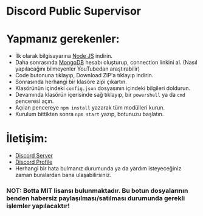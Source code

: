 # Discord Public Supervisor

# Yapmanız gerekenler:
* İlk olarak bilgisayarına [Node JS](https://nodejs.org/en/) indirin.
* Daha sonrasında [MongoDB](http://mongodb.com) hesabı oluşturup, connection linkini al. (Nasıl yapılacağını bilmeyenler YouTubedan araştırabilir)
* Code butonuna tıklayıp, Download ZIP'a tıklayıp indirin.
* Sonrasında herhangi bir klasöre zipi çıkartın.
* Klasörünün içindeki `config.json` dosyasının içindeki bilgileri doldurun.
* Devamında klasörün içerisinde sağ tıklayıp, bir `powershell` ya da `cmd` penceresi açın.
* Açılan pencereye ```npm install``` yazarak tüm modülleri kurun.
* Kurulum bittikten sonra ```npm start``` yazıp, botunuzu başlatın.

# İletişim:
* [Discord Server](https://discord.gg/juTHxntAp4)
* [Discord Profile](https://discord.com/users/939738063687540766)
* Herhangi bir hata bulmanız durumunda ya da yardım isteyeceğiniz zaman buralardan bana ulaşabilirsiniz.

### NOT: Botta MIT lisansı bulunmaktadır. Bu botun dosyalarının benden habersiz paylaşılması/satılması durumunda gerekli işlemler yapılacaktır!

